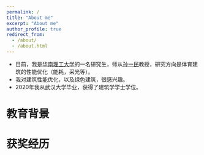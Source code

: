 ```yaml
---
permalink: /
title: "About me"
excerpt: "About me"
author_profile: true
redirect_from: 
  - /about/
  - /about.html
---
```


- 目前，我是[华南理工大学](https://www.scut.edu.cn/new/)的一名研究生，师从[孙一民](https://baike.baidu.com/item/%E5%AD%99%E4%B8%80%E6%B0%91/3621503)教授，研究方向是体育建筑的性能优化（能耗，采光等）。
- 我对建筑性能优化，以及绿色建筑，很感兴趣。
- 2020年我从武汉大学毕业，获得了建筑学学士学位。


教育背景
======

获奖经历
======

<a href="https://clustrmaps.com/site/1bn69"  title="Visit tracker"><img src="//www.clustrmaps.com/map_v2.png?d=PZ-dJpIXCLRCwlvSk5yolRyTZCkVk0X8JP_O87i6nXE&cl=ffffff" style="display:none" /></a>


